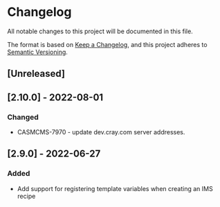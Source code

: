 # Changelog

All notable changes to this project will be documented in this file.

The format is based on [Keep a Changelog](https://keepachangelog.com/en/1.0.0/),
and this project adheres to [Semantic Versioning](https://semver.org/spec/v2.0.0.html).

## [Unreleased]

## [2.10.0] - 2022-08-01
### Changed
- CASMCMS-7970 - update dev.cray.com server addresses.

## [2.9.0] - 2022-06-27

### Added
- Add support for registering template variables when creating an IMS recipe
